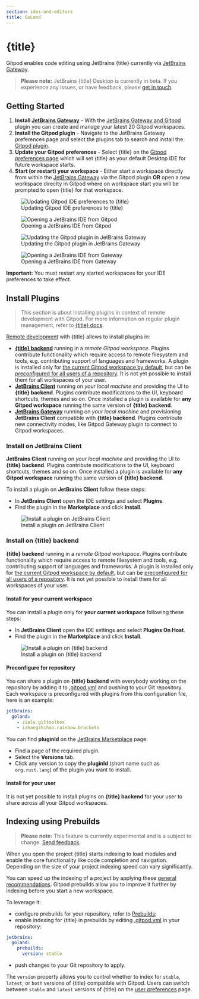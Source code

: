 ```yaml
---
section: ides-and-editors
title: GoLand
---
```


<!--
  This document is auto generated from generators/ide/jb-product.md
  Edit this file instead and run `yarn generate:jb`to apply.
-->

<script context="module">
  export const prerender = true;
</script>

# {title}

Gitpod enables code editing using JetBrains {title} currently via [JetBrains Gateway](jetbrains-gateway).

> **Please note:** JetBrains {title} Desktop is currently in beta. If you experience any issues, or have feedback, please [get in touch](/contact/support).

## Getting Started

1. **Install [JetBrains Gateway](https://www.jetbrains.com/help/go/remote-development-a.html#gateway)** - With the [JetBrains Gateway and Gitpod](jetbrains-gateway) plugin you can create and manage your latest 20 Gitpod workspaces.
2. **Install the Gitpod plugin** - Navigate to the JetBrains Gateway preferences page and select the plugins tab to search and install the [Gitpod plugin](https://plugins.jetbrains.com/plugin/18438-gitpod-gateway).
3. **Update your Gitpod preferences** - Select {title} on the [Gitpod preferences page](https://gitpod.io/preferences) which will set {title} as your default Desktop IDE for future workspace starts.
4. **Start (or restart) your workspace** - Either start a workspace directly from within the [JetBrains Gateway](jetbrains-gateway) via the Gitpod plugin **OR** open a new workspace direclty in Gitpod where on workspace start you will be prompted to open {title} for that workspace.

<figure>
<img class="shadow-medium w-full rounded-xl max-w-3xl mt-x-small" alt="Updating Gitpod IDE preferences to {title}" src="/images/editors/select-jetbrains-ide.gif">
    <figcaption>Updating Gitpod IDE preferences to {title}</figcaption>
</figure>

<figure>
<img class="shadow-medium w-full rounded-xl max-w-3xl mt-x-small" alt="Opening a JetBrains IDE from Gitpod" src="/images/editors/opening-the-thin-jetbrains-client.gif">
    <figcaption>Opening a JetBrains IDE from Gitpod</figcaption>
</figure>

<figure>
<img class="shadow-medium w-full rounded-xl max-w-3xl mt-x-small" alt="Updating the Gitpod plugin in JetBrains Gateway" src="/images/editors/update-jetbrains-gateway-settings.gif">
    <figcaption>Updating the Gitpod plugin in JetBrains Gateway</figcaption>
</figure>

<figure>
<img class="shadow-medium w-full rounded-xl max-w-3xl mt-x-small" alt="Opening a JetBrains IDE from Gateway" src="/images/editors/open-from-jetbrains-gateway.gif">
    <figcaption>Opening a JetBrains IDE from Gateway</figcaption>
</figure>

**Important:** You must restart any started workspaces for your IDE preferences to take effect.

## Install Plugins

> This section is about installing plugins in context of remote development with Gitpod. For more information on regular plugin management, refer to <a href="https://www.jetbrains.com/help/go/managing-plugins.html" target="_blank">{title} docs</a>.

[Remote development](https://www.jetbrains.com/help/go/remote-development-overview.html#defs) with {title} allows to install plugins in:

- [**{title} backend**](#install-on-title-backend) running in a _remote Gitpod workspace_. Plugins contribute functionality which require access to remote filesystem and tools, e.g. contributing support of languages and frameworks. A plugin is installed only for [the current Gitpod workspace by default](#install-for-your-current-workspace), but can be [preconfigured for all users of a repository](#preconfigure-for-repository). It is not yet possible to install them for all workspaces of your user.
- [**JetBrains Client**](#install-on-jetbrains-client) running on _your local machine_ and providing the UI to **{title} backend**. Plugins contribute modifications to the UI, keyboard shortcuts, themes and so on. Once installed a plugin is available for **any Gitpod workspace** running the same version of **{title} backend**.
- [**JetBrains Gateway**](/docs/ides-and-editors/jetbrains-gateway#getting-started) running on _your local machine_ and provisioning **JetBrains Client** compatible with **{title} backend**. Plugins contribute new connectivity modes, like Gitpod Gateway plugin to connect to Gitpod workspaces.

### Install on JetBrains Client

**JetBrains Client** running on _your local machine_ and providing the UI to **{title} backend**. Plugins contribute modifications to the UI, keyboard shortcuts, themes and so on. Once installed a plugin is available for **any Gitpod workspace** running the same version of **{title} backend**.

To install a plugin on **JetBrains Client** follow these steps:

- In **JetBrains Client** open the IDE settings and select **Plugins**.
- Find the plugin in the **Marketplace** and click **Install**.

<figure>
<img class="shadow-medium w-full rounded-xl max-w-3xl mt-x-small" alt="Install a plugin on JetBrains Client" src="/images/editors/install-local-jb-plugin.png">
    <figcaption>Install a plugin on JetBrains Client</figcaption>
</figure>

### Install on {title} backend

**{title} backend** running in a _remote Gitpod workspace_. Plugins contribute functionality which require access to remote filesystem and tools, e.g. contributing support of languages and frameworks. A plugin is installed only for [the current Gitpod workspace by default](#install-for-your-current-workspace), but can be [preconfigured for all users of a repository](#preconfigure-for-repository). It is not yet possible to install them for all workspaces of your user.

#### Install for your current workspace

You can install a plugin only for **your current workspace** following these steps:

- In **JetBrains Client** open the IDE settings and select **Plugins On Host**.
- Find the plugin in the **Marketplace** and click **Install**.

<figure>
<img class="shadow-medium w-full rounded-xl max-w-3xl mt-x-small" alt="Install a plugin on {title} backend" src="/images/editors/install-remote-jb-plugin.png">
    <figcaption>Install a plugin on {title} backend</figcaption>
</figure>

#### Preconfigure for repository

You can share a plugin on **{title} backend** with everybody working on the repository by adding it to [.gitpod.yml](/docs/config-gitpod-file) and pushing to your Git repository.
Each workspace is preconfigured with plugins from this configuration file, here is an example:

```yaml
jetbrains:
  goland:
    - zielu.gittoolbox
    - izhangzhihao.rainbow.brackets
```

You can find **pluginId** on the [JetBrains Marketplace](https://plugins.jetbrains.com) page:

- Find a page of the required plugin.
- Select the **Versions** tab.
- Click any version to copy the **pluginId** (short name such as `org.rust.lang`) of the plugin you want to install.

#### Install for your user

It is not yet possible to install plugins on **{title} backend** for your user to share across all your Gitpod workspaces.

## Indexing using Prebuilds

> **Please note:** This feature is currently experimental and is a subject to change. [Send feedback](https://github.com/gitpod-io/gitpod/issues/6740).

When you open the project {title} starts indexing to load modules and
enable the core functionality like code completion and navigation.
Depending on the size of your project indexing speed can vary significantly.

You can speed up the indexing of a project by applying these [general recommendations](https://www.jetbrains.com/help/go/indexing.html).
Gitpod prebuilds allow you to improve it further by indexing before you start a new workspace.

To leverage it:

- configure prebuilds for your repository, refer to [Prebuilds](/docs/prebuilds);
- enable indexing for {title} in prebuilds by editing [.gitpod.yml](/docs/config-gitpod-file) in your repository:

```yaml
jetbrains:
  goland:
    prebuilds:
      version: stable
```

- push changes to your Git repository to apply.

The `version` property allows you to control whether to index for `stable`, `latest`, or `both` versions of {title} compatible with Gitpod.
Users can switch between `stable` and `latest` versions of {title} on the [user preferences](https://gitpod.io/preferences) page.

